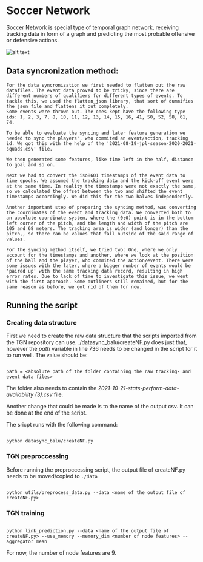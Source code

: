 # Soccer Network
Soccer Network is special type of temporal graph network, receiving tracking data in form of a graph and predicting the most probable offensive or defensive actions. 

![alt text](http://url/to/SoccerNet.png)
## Data syncronization method:

    For the data syncronization we first needed to flatten out the raw datafiles. The event data proved to be tricky, since there are different numbers of qualifiers for different types of events. To tackle this, we used the flatten_json library, that sort of dummifies the json file and flattens it out completely.
    Some events were thrown out. The ones kept have the following type ids: 1, 2, 3, 7, 8, 10, 11, 12, 13, 14, 15, 16, 41, 50, 52, 58, 61, 74.

    To be able to evaluate the syncing and later feature generation we needed to sync the players', who commited an event/action, tracking id. We got this with the help of the '2021-08-19-jpl-season-2020-2021-squads.csv' file.

    We then generated some features, like time left in the half, distance to goal and so on.

    Next we had to convert the iso8601 timestamps of the event data to time epochs. We assumed the tracking data and the kick-off event were at the same time. In reality the timestamps were not exactly the same, so we calculated the offset between the two and shifted the event timestamps accordingly. We did this for the two halves independently. 

    Another important step of preparing the syncing method, was converting the coordinates of the event and tracking data. We converted both to an absolute coordinate system, where the (0;0) point is in the bottom left corner of the pitch, and the length and width of the pitch are 105 and 68 meters. The tracking area is wider (and longer) than the pitch,, so there can be values that fall outside of the said range of values.

    For the syncing method itself, we tried two: One, where we only account for the timestamps and another, where we look at the position of the ball and the player, who commited the action/event. There were some issues with the later, where a bigger number of events would be 'paired up' with the same tracking data record, resulting in high error rates. Due to lack of time to investigate this issue, we went with the first approach. Some outliners still remained, but for the same reason as before, we got rid of them for now.
    
## Running the script

### Creating data structure
First we need to create the raw data structure that the scripts imported from the TGN repository can use. ./datasync_balu/createNF.py does just that, however the *path* variable in line 736 needs to be changed in the script for it to run well.
The value should be:
```

path = <absolute path of the folder containing the raw tracking- and event data files>
```
The folder also needs to contain the *2021-10-21-stats-perform-data-availability (3).csv* file.

Another change that could be made is to the name of the output csv. It can be done at the end of the script.

The sricpt runs with the following command:
```

python datasync_balu/createNF.py
```

### TGN preproccessing
Before running the preproccessing script, the output file of createNF.py needs to be moved/copied to `./data`
```

python utils/preprocess_data.py --data <name of the output file of createNF.py>
```

### TGN training

```

python link_prediction.py --data <name of the output file of createNF.py> --use_memory --memory_dim <number of node features> --aggregator mean
```
For now, the number of node features are 9.

